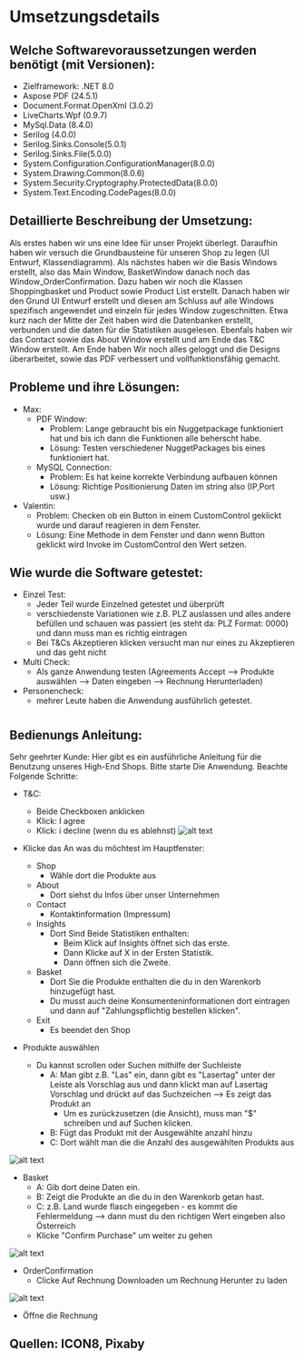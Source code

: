 # Umsetzungsdetails

## Welche Softwarevoraussetzungen werden benötigt (mit Versionen):
- Zielframework: .NET 8.0
- Aspose PDF (24.5.1)
- Document.Format.OpenXml (3.0.2)
- LiveCharts.Wpf (0.9.7)
- MySql.Data (8.4.0)
- Serilog (4.0.0)
- Serilog.Sinks.Console(5.0.1)
- Serilog.Sinks.File(5.0.0)
- System.Configuration.ConfigurationManager(8.0.0)
- System.Drawing.Common(8.0.6)
- System.Security.Cryptography.ProtectedData(8.0.0)
- System.Text.Encoding.CodePages(8.0.0)


## Detaillierte Beschreibung der Umsetzung:
Als erstes haben wir uns eine Idee für unser Projekt überlegt.
Daraufhin haben wir versuch die Grundbausteine für unseren Shop zu legen (UI Entwurf, Klassendiagramm).
Als nächstes haben wir die Basis Windows erstellt, also das Main Window, BasketWindow danach noch das Window_OrderConfirmation.
Dazu haben wir noch die Klassen Shoppingbasket und Product sowie Product List erstellt.
Danach haben wir den Grund UI Entwurf erstellt und diesen am Schluss auf alle Windows spezifisch angewendet und einzeln für jedes Window zugeschnitten.
Etwa kurz nach der Mitte der Zeit haben wird die Datenbanken erstellt, verbunden und die daten für die Statistiken ausgelesen.
Ebenfals haben wir das Contact sowie das About Window erstellt und am Ende das T&C Window erstellt.
Am Ende haben Wir noch alles geloggt und die Designs überarbeitet, sowie das PDF verbessert und vollfunktionsfähig gemacht.

## Probleme und ihre Lösungen:
- Max:
    - PDF Window:
        - Problem: Lange gebraucht bis ein Nuggetpackage funktioniert hat und bis ich dann die Funktionen alle beherscht habe.
        - Lösung: Testen verschiedener NuggetPackages bis eines funktioniert hat.
    - MySQL Connection:
        - Problem: Es hat keine korrekte Verbindung aufbauen können
        - Lösung: Richtige Positionierung Daten im string also (IP,Port usw.)
- Valentin:
    - Problem: Checken ob ein Button in einem CustomControl geklickt wurde und darauf reagieren in dem Fenster.
    - Lösung: Eine Methode in dem Fenster und dann wenn Button geklickt wird Invoke im CustomControl den Wert setzen.
## Wie wurde die Software getestet:
- Einzel Test:
    - Jeder Teil wurde Einzelned getestet und überprüft
    - verschiedenste Variationen wie z.B. PLZ auslassen und alles andere befüllen und schauen was passiert (es steht da: PLZ Format: 0000) und dann muss man es richtig eintragen
    - Bei T&Cs Akzeptieren klicken versucht man nur eines zu Akzeptieren und das geht nicht
- Multi Check:
    - Als ganze Anwendung testen (Agreements Accept --> Produkte auswählen --> Daten eingeben --> Rechnung Herunterladen)
- Personencheck:
    - mehrer Leute haben die Anwendung ausführlich getestet.

#
#
#

## Bedienungs Anleitung:
Sehr geehrter Kunde:
Hier gibt es ein ausführliche Anleitung für die Benutzung unseres High-End Shops.
Bitte starte Die Anwendung.
Beachte Folgende Schritte:
- T&C:
    - Beide Checkboxen anklicken
    - Klick: I agree
    - Klick: i decline (wenn du es ablehnst)
![alt text](image.png)

- Klicke das An was du möchtest im Hauptfenster:
    - Shop
        - Wähle dort die Produkte aus
    - About
        - Dort siehst du Infos über unser Unternehmen
    - Contact
        - Kontaktinformation (Impressum)
    - Insights
        - Dort Sind Beide Statistiken enthalten:
            - Beim Klick auf Insights öffnet sich das erste.
            - Dann Klicke auf X in der Ersten Statistik.
            - Dann öffnen sich die Zweite.
    - Basket
        - Dort Sie die Produkte enthalten die du in den Warenkorb hinzugefügt hast.
        - Du musst auch deine Konsumenteninformationen dort eintragen und dann auf "Zahlungspflichtig bestellen klicken".
    - Exit
        - Es beendet den Shop
- Produkte auswählen
    - Du kannst scrollen oder Suchen mithilfe der Suchleiste
        - A: Man gibt z.B. "Las" ein, dann gibt es "Lasertag" unter der Leiste als Vorschlag aus und dann klickt man auf Lasertag Vorschlag und drückt auf das Suchzeichen --> Es zeigt das Produkt an
            - Um es zurückzusetzen (die Ansicht), muss man "$" schreiben und auf Suchen klicken.
        - B: Fügt das Produkt mit der Ausgewählte anzahl hinzu
        - C: Dort wählt man die die Anzahl des ausgewählten Produkts aus
        
![alt text](image-1.png)

- Basket
    - A: Gib dort deine Daten ein.
    - B: Zeigt die Produkte an die du in den Warenkorb getan hast.
    - C: z.B. Land wurde flasch eingegeben - es kommt die Fehlermeldung --> dann must du den richtigen Wert eingeben also Österreich
    - Klicke "Confirm Purchase" um weiter zu gehen

![alt text](image-2.png)

- OrderConfirmation
    - Clicke Auf Rechnung Downloaden um Rechnung Herunter zu laden

![alt text](image-3.png)
- Öffne die Rechnung


## Quellen: ICON8, Pixaby



    